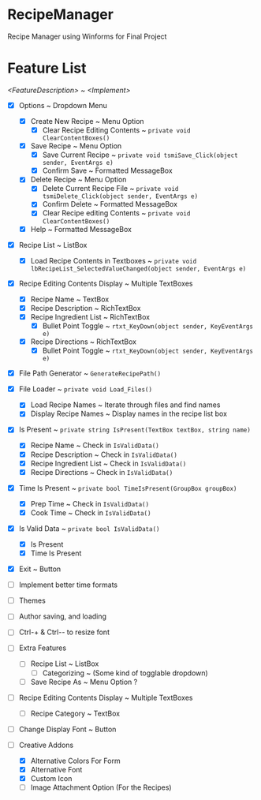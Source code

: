 # RecipeManager
 Recipe Manager using Winforms for Final Project

# Feature List
*\<FeatureDescription> ~ \<Implement>*
 - [x] Options ~ Dropdown Menu
    - [x] Create New Recipe ~ Menu Option
      - [x] Clear Recipe Editing Contents ~ `private void ClearContentBoxes()`
    - [x] Save Recipe ~ Menu Option
      - [x] Save Current Recipe ~ `private void tsmiSave_Click(object sender, EventArgs e)`
      - [x] Confirm Save ~ Formatted MessageBox
    - [x] Delete Recipe ~ Menu Option
      - [x] Delete Current Recipe File ~ `private void tsmiDelete_Click(object sender, EventArgs e)`
      - [x] Confirm Delete ~ Formatted MessageBox
      - [x] Clear Recipe editing Contents ~ `private void ClearContentBoxes()`
    - [x] Help ~ Formatted MessageBox
 - [x] Recipe List ~ ListBox
    - [x] Load Recipe Contents in Textboxes ~ `private void lbRecipeList_SelectedValueChanged(object sender, EventArgs e)`
 - [x] Recipe Editing Contents Display ~ Multiple TextBoxes
    - [x] Recipe Name ~ TextBox
    - [x] Recipe Description ~ RichTextBox
    - [x] Recipe Ingredient List ~ RichTextBox
       - [x] Bullet Point Toggle ~ `rtxt_KeyDown(object sender, KeyEventArgs e)`
    - [x] Recipe Directions ~ RichTextBox
       - [x] Bullet Point Toggle ~ `rtxt_KeyDown(object sender, KeyEventArgs e)`
 - [x] File Path Generator ~ `GenerateRecipePath()`
 - [x] File Loader ~ `private void Load_Files()`
    - [x] Load Recipe Names ~ Iterate through files and find names
    - [x] Display Recipe Names ~ Display names in the recipe list box
 - [x] Is Present ~ `private string IsPresent(TextBox textBox, string name)`
    - [x] Recipe Name ~ Check in `IsValidData()`
    - [x] Recipe Description ~ Check in `IsValidData()`
    - [x] Recipe Ingredient List ~ Check in `IsValidData()`
    - [x] Recipe Directions ~ Check in `IsValidData()`
 - [x] Time Is Present ~ `private bool TimeIsPresent(GroupBox groupBox)`
    - [x] Prep Time ~ Check in `IsValidData()`
    - [x] Cook Time ~ Check in `IsValidData()`
 - [x] Is Valid Data ~ `private bool IsValidData()`
    - [x] Is Present
    - [x] Time Is Present
 - [x] Exit ~ Button

 - [ ] Implement better time formats
 - [ ] Themes
 - [ ] Author saving, and loading
 - [ ] Ctrl-+ & Ctrl-- to resize font



 - [ ] Extra Features
    - [ ] Recipe List ~ ListBox
       - [ ] Categorizing ~ (Some kind of togglable dropdown)
   - [ ] Save Recipe As ~ Menu Option ?
 - [ ] Recipe Editing Contents Display ~ Multiple TextBoxes
    - [ ] Recipe Category ~ TextBox
 - [ ] Change Display Font ~ Button

 - [ ] Creative Addons
    - [x] Alternative Colors For Form
    - [x] Alternative Font
    - [x] Custom Icon
    - [ ] Image Attachment Option (For the Recipes)